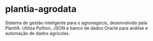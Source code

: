 # plantia-agrodata
Sistema de gestão inteligente para o agronegócio, desenvolvido pela PlantIA. Utiliza Python, JSON e banco de dados Oracle para análise e automação de dados agrícolas.
